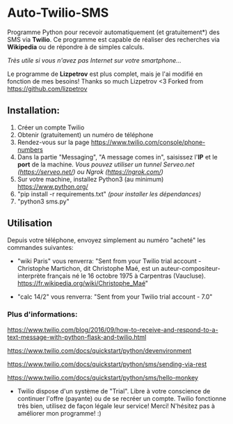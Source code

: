 # Auto-Twilio-SMS
Programme Python pour recevoir automatiquement (et gratuitement*) des SMS via **Twilio**.
Ce programme est capable de réaliser des recherches via **Wikipedia** ou de répondre à de simples calculs.

*Très utile si vous n'avez pas Internet sur votre smartphone...*

Le programme de **Lizpetrov** est plus complet, mais je l'ai modifié en fonction de mes besoins!
Thanks so much Lizpetrov <3 
Forked from https://github.com/lizpetrov

## Installation:
1. Créer un compte Twilio
2. Obtenir (gratuitement) un numéro de téléphone
3. Rendez-vous sur la page https://www.twilio.com/console/phone-numbers 
4. Dans la partie "Messaging", "A message comes in", saisissez l'**IP** et le **port** de la machine. *Vous pouvez utiliser un tunnel Serveo.net (https://serveo.net/) ou Ngrok (https://ngrok.com/)*
5. Sur votre machine, installez Python3 (au minimum) https://www.python.org/
6. "pip install -r requirements.txt" *(pour installer les dépendances)*
7. "python3 sms.py"

## Utilisation
Depuis votre téléphone, envoyez simplement au numéro "acheté" les commandes suivantes:
- "wiki Paris" vous renverra:
"Sent from your Twilio trial account - Christophe Martichon, dit Christophe Maé, est un auteur-compositeur-interprète français né le 16 octobre 1975 à Carpentras (Vaucluse). https://fr.wikipedia.org/wiki/Christophe_Maé"

- "calc 14/2" vous renverra:
"Sent from your Twilio trial account - 7.0"


### Plus d'informations:

https://www.twilio.com/blog/2016/09/how-to-receive-and-respond-to-a-text-message-with-python-flask-and-twilio.html

https://www.twilio.com/docs/quickstart/python/devenvironment

https://www.twilio.com/docs/quickstart/python/sms/sending-via-rest

https://www.twilio.com/docs/quickstart/python/sms/hello-monkey


* Twilio dispose d'un système de "Trial". Libre à votre conscience de continuer l'offre (payante) ou de se recréer un compte. Twilio fonctionne très bien, utilisez de façon légale leur service! Merci! N'hésitez pas à améliorer mon programme! :)
